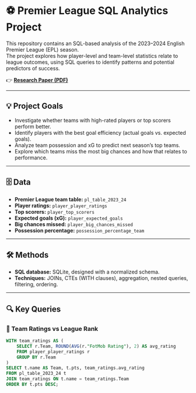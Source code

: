 # ⚽ Premier League SQL Analytics Project

This repository contains an SQL-based analysis of the 2023–2024 English Premier League (EPL) season.  
The project explores how player-level and team-level statistics relate to league outcomes, using SQL queries to identify patterns and potential predictors of success.

👉 **[Research Paper (PDF)](https://github.com/Manta1014/Predicting-Premier-League-Performance-through-Player-and-Team-Statistics/blob/main/Research%20Paper_Jinuk%20Seo_Wonjune%20Lee.pdf)**

---

## 💡 Project Goals
- Investigate whether teams with high-rated players or top scorers perform better.
- Identify players with the best goal efficiency (actual goals vs. expected goals).
- Analyze team possession and xG to predict next season’s top teams.
- Explore which teams miss the most big chances and how that relates to performance.

---

## 🗄 Data
- **Premier League team table:** `pl_table_2023_24`
- **Player ratings:** `player_player_ratings`
- **Top scorers:** `player_top_scorers`
- **Expected goals (xG):** `player_expected_goals`
- **Big chances missed:** `player_big_chances_missed`
- **Possession percentage:** `possession_percentage_team`

---

## 🛠 Methods
- **SQL database:** SQLite, designed with a normalized schema.
- **Techniques:** JOINs, CTEs (WITH clauses), aggregation, nested queries, filtering, ordering.

---

## 🔍 Key Queries

### 🔹 Team Ratings vs League Rank
```sql
WITH team_ratings AS (
    SELECT r.Team, ROUND(AVG(r."FotMob Rating"), 2) AS avg_rating
    FROM player_player_ratings r
    GROUP BY r.Team
)
SELECT t.name AS Team, t.pts, team_ratings.avg_rating
FROM pl_table_2023_24 t
JOIN team_ratings ON t.name = team_ratings.Team
ORDER BY t.pts DESC;
